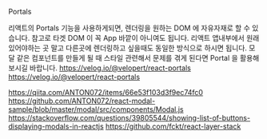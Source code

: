 Portals

리액트의 Portals 기능을 사용하게되면, 렌더링을 원하는 DOM 에 자유자재로 할 수 있습니다. 참고로 타겟 DOM 이 꼭 App 바깥이 아니여도 됩니다. 리액트 앱내부에서 원래 있어야하는 곳 말고 다른곳에 렌더링하고 싶을때도 동일한 방식으로 하시면 됩니다. 모달 같은 컴포넌트를 만들게 될 때 스타일 관련해서 문제를 겪게 된다면 Portal 을 활용해보시길 바랍니다.
https://velog.io/@velopert/react-portals
https://velog.io/@velopert/react-portals

https://qiita.com/ANTON072/items/66e53f103d3f9ec74fc0
https://github.com/ANTON072/react-modal-sample/blob/master/modal/src/components/Modal.js
https://stackoverflow.com/questions/39805544/showing-list-of-buttons-displaying-modals-in-reactjs
https://github.com/fckt/react-layer-stack
